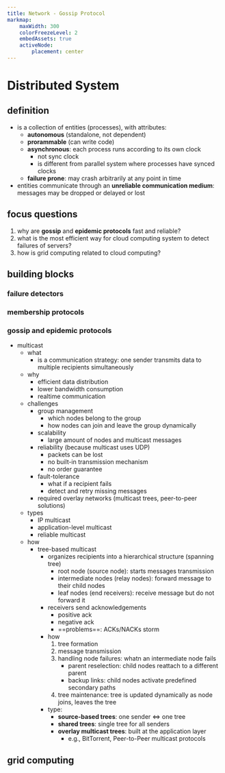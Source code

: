 ```yaml
---
title: Network - Gossip Protocol
markmap:
    maxWidth: 300
    colorFreezeLevel: 2
    embedAssets: true
    activeNode:
        placement: center
---
```


# Distributed System

## definition

- is a collection of entities (processes), with attributes:
	- **autonomous** (standalone, not dependent)
	- **prorammable** (can write code)
	- **asynchronous**: each process runs according to its own clock
		- not sync clock
		- is different from parallel system where processes have synced clocks
	- **failure prone**: may crash arbitrarily at any point in time
- entities communicate through an **unreliable communication medium**: messages may be dropped or delayed or lost

## focus questions

1. why are **gossip** and **epidemic protocols** fast and reliable?
2. what is the most efficient way for cloud computing system to detect failures of servers?
3. how is grid computing related to cloud computing?

## building blocks

### failure detectors

### membership protocols

### gossip and epidemic protocols

- multicast
	- what
		- is a communication strategy: one sender transmits data to multiple recipients simultaneously
	- why
		- efficient data distribution
		- lower bandwidth consumption
		- realtime communication
	- challenges
		- group management
			- which nodes belong to the group
			- how nodes can join and leave the group dynamically
		- scalability
            - large amount of nodes and multicast messages
		- reliability (because multicast uses UDP)
			- packets can be lost
			- no built-in transmission mechanism
			- no order guarantee
		- fault-tolerance
			- what if a recipient fails
			- detect and retry missing messages
		- required overlay networks (multicast trees, peer-to-peer solutions)
	- types
		- IP multicast
		- application-level multicast
		- reliable multicast
    - how
        - tree-based multicast
            - organizes recipients into a hierarchical structure (spanning tree)
                - root node (source node): starts messages transmission
                - intermediate nodes (relay nodes): forward message to their child nodes
                - leaf nodes (end receivers): receive message but do not forward it
            - receivers send acknowledgements
                - positive ack
                - negative ack
                - ==problems==: ACKs/NACKs storm
            - how
                1. tree formation
                2. message transmission
                3. handling node failures: whatn an intermediate node fails
                    - parent reselection: child nodes reattach to a different parent
                    - backup links: child nodes activate predefined secondary paths
                4. tree maintenance: tree is updated dynamically as node joins, leaves the tree
            - type:
                - **source-based trees**: one sender <=> one tree
                - **shared trees**: single tree for all senders
                - **overlay multicast trees**: built at the application layer
                    + e.g., BitTorrent, Peer-to-Peer multicast protocols

## grid computing